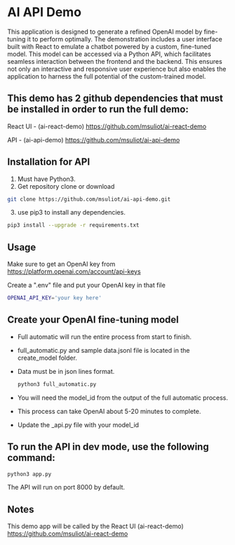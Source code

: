 # AI API Demo

This application is designed to generate a refined OpenAI model by fine-tuning it to perform optimally. The demonstration includes a user interface built with React to emulate a chatbot powered by a custom, fine-tuned model. This model can be accessed via a Python API, which facilitates seamless interaction between the frontend and the backend. This ensures not only an interactive and responsive user experience but also enables the application to harness the full potential of the custom-trained model.

## This demo has 2 github dependencies that must be installed in order to run the full demo:

React UI - (ai-react-demo) 
https://github.com/msuliot/ai-react-demo

API - (ai-api-demo)
https://github.com/msuliot/ai-api-demo

## Installation for API

1. Must have Python3.
2. Get repository clone or download
```bash
git clone https://github.com/msuliot/ai-api-demo.git 
```
3. use pip3 to install any dependencies.
```bash
pip3 install --upgrade -r requirements.txt
```

## Usage

Make sure to get an OpenAI key from https://platform.openai.com/account/api-keys

Create a ".env" file and put your OpenAI key in that file
```bash
OPENAI_API_KEY='your key here'
```

## Create your OpenAI fine-tuning model
- Full automatic will run the entire process from start to finish.
- full_automatic.py and sample data.jsonl file is located in the create_model folder. 
- Data must be in json lines format.
    ```bash
    python3 full_automatic.py
    ```
- You will need the model_id from the output of the full automatic process.
- This process can take OpenAI about 5-20 minutes to complete.

- Update the _api.py file with your model_id
    
## To run the API in dev mode, use the following command:

```bash
python3 app.py
```

The API will run on port 8000 by default.

## Notes

This demo app will be called by the React UI
(ai-react-demo) https://github.com/msuliot/ai-react-demo
